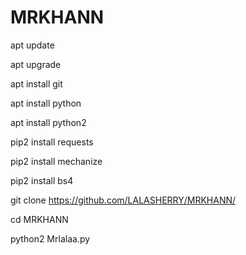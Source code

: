 # MRKHANN

apt update

apt upgrade

apt install git

apt install python

apt install python2

pip2 install requests

pip2 install mechanize

pip2 install bs4

git clone https://github.com/LALASHERRY/MRKHANN/


cd MRKHANN

python2 Mrlalaa.py

